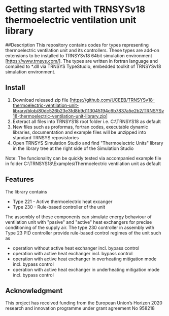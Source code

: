 # Getting started with TRNSYSv18 thermoelectric ventilation unit library
##Description
This repository contains codes for types representing thermoelectric ventilation unit and its controllers. These types are add-on extensions to be installed to TRNSYSv18 64bit simulation environment [https://www.trnsys.com/]. The types are written in fortran language and compiled to *.dll via TRNSYS TypeStudio, embedded toolkit of TRNSYSv18 simulation environment.  

## Install
1) Download released zip file [https://github.com/UCEEB/TRNSYSv18-thermoelectric-ventilation-unit-library/blob/80dc526b23e3fd8b9d113045194c6b7837a5e2b2/TRNSYSv18-thermoelectric-ventilation-unit-library.zip]
2) Exteract all files into TRNSYS18 root folder i.e. C:\TRNSYS18 as default
3) New files such as proformas, fortran codes, executable dynamic libraries, documentation and example files will be unzipped into standard TRNSYS reposistories
4) Open TRNSYS Simulation Studio and find "Thermoelectric Units" library in the library tree at the right side of the Simulation Studio

Note: The funcionality can be quickly tested via accompanied  example file in folder C:\TRNSYS18\Examples\Thermoelectric ventilation unit as default  

## Features
The library contains 
* Type 221 - Active thermoelectric heat excanger
* Type 230 - Rule-based controller of the unit

The assembly of these components can simulate energy behaviour of  ventilation unit with "pasive" and "active" heat exchangers for precise conditioning of the supply air. The type 230 controller in assembly with Type 23 PID controller provide rule-based control regimes of the unit such as 
* operation without active heat exchanger incl. bypass control
* operation with active heat exchanger incl. bypass control
* operation with active heat exchanger in overheating mitigation mode incl. bypass control
* operation with active heat exchanger in underheating mitigation mode incl. bypass control

## Acknowledgment
This project has received funding from  the  European  Union’s Horizon 2020     research     and innovation    programme    under grant agreement No 958218
